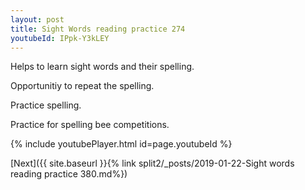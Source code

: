 ```yaml
---
layout: post
title: Sight Words reading practice 274
youtubeId: IPpk-Y3kLEY
---
```

 
 
Helps to learn sight words and their spelling.

Opportunitiy to repeat the spelling. 

Practice spelling. 
 
Practice for spelling bee competitions. 
 
{% include youtubePlayer.html id=page.youtubeId %}
 
 

[Next]({{ site.baseurl }}{% link  split2/_posts/2019-01-22-Sight words reading practice 380.md%})
 

